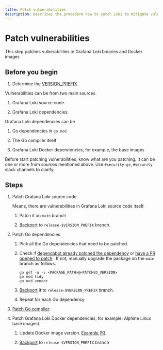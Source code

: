 ```yaml
---
title: Patch vulnerabilities
description: Describes the procedure how to patch Loki to mitigate vulnerabilities.
---
```

# Patch vulnerabilities

This step patches vulnerabilities in Grafana Loki binaries and Docker images.

## Before you begin

1. Determine the [VERSION_PREFIX](../concepts/version/).

Vulnerabilities can be from two main sources.

1. Grafana Loki source code.

1. Grafana Loki dependencies.

Grafana Loki dependencies can be

1. Go dependencies in `go.mod`

1. The Go compiler itself

1. Grafana Loki Docker dependencies, for example, the base images

Before start patching vulnerabilities, know what are you patching. It can be one or more from sources mentioned above. Use `#security-go`, `#security` slack channels to clarify.

## Steps

1. Patch Grafana Loki source code.

	Means, there are vulnerabilities in Grafana Loki source code itself.

	1. Patch it on `main` branch

	1. [Backport](../backport-commits/) to `release-$VERSION_PREFIX` branch.

1. Patch Go dependencies.

	1. Pick all the Go dependencies that need to be patched.

	1. Check if [dependabot already patched the dependency](https://github.com/grafana/loki/pulls?q=is%3Apr+label%3Adependencies+is%3Aclosed) or [have a PR opened to patch](https://github.com/grafana/loki/pulls?q=is%3Apr+is%3Aopen+label%3Adependencies) . If not, manually upgrade the package on the `main` branch as follows.

		```shell
		go get -u -v <PACKAGE_PATH>@<PATCHED_VERSION>
		go mod tidy
		go mod vendor
		```
	1. [Backport](../backport-commits/) it to `release-$VERSION_PREFIX` branch.

	1. Repeat for each Go dependency

1. [Patch Go compiler](../patch-go-version/).

1. Patch Grafana Loki Docker dependencies, for example: Alphine Linux base images).

   1. Update Docker image version. [Example PR](https://github.com/grafana/loki/pull/10573).

   1. [Backport](../backport-commits/) to `release-$VERSION_PREFIX` branch
